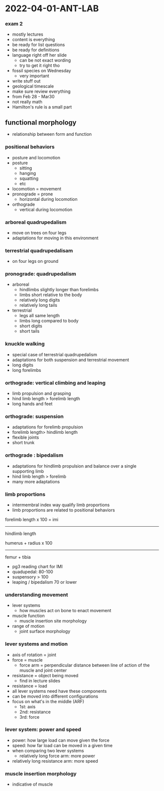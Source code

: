 # 2022-04-01-ANT-LAB

### exam 2
- mostly lectures
- content is everything
- be ready for list questions
- be ready for definitions
- language right off her slide
  - can be not exact wording
  - try to get it right tho
- fossil species on Wednesday
  - very important
- write stuff out
- geological timescale
- make sure review everything
- from Feb 28 - Mar30
- not really math
- Hamilton's rule is a small part

## functional morphology
- relationship between form and function

### positional behaviors
- posture and locomotion
- posture
  - sitting
  - hanging
  - squatting
  - etc
- locomotion = movement
- pronograde = prone
  - horizontal during locomotion
- orthograde
  - vertical during locomotion

### arboreal quadrupedalism
- move on trees on four legs
- adaptations for moving in this environment

### terrestrial quadrupedalisam
- on four legs on ground

### pronograde: quadrupedalism
- arboreal
  - hindlimbs slightly longer than forelimbs
  - limbs short relative to the body
  - relatively long digits
  - relatively long tails
- terrestrial
  - legs all same length
  - limbs long compared to body
  - short digits
  - short tails

### knuckle walking
- special case of terrestrial quadrupedalism
- adaptations for both suspension and terrestrial movement
- long digits
- long forelimbs

### orthograde: vertical climbing and leaping
- limb propulsion and grasping
- hind limb length > forelimb length
- long hands and feet

### orthograde: suspension
- adaptations for forelimb propulsion
- forelimb length> hindlimb length
- flexible joints
- short trunk

### orthograde : bipedalism
- adaptations for hindlimb propulsion and balance over a single supporting limb
- hind limb length > forelimb
- many more adaptations

### limb proportions
- intermembral index way qualify limb proportions
- limb proportions are related to positional behaviors

forelimb length x 100 = imi
- - - - - - -
hindlimb length

humerus + radius x 100
- - - - - - -
femur + tibia

- pg3 reading chart for IMI
- quadupedal: 80-100
- suspensory > 100
- leaping / bipedalism 70 or lower

### understanding movement
- lever systems
  - how muscles act on bone to enact movement
- muscle function
  - muscle insertion site morphology
- range of motion
  - joint surface morphology

### lever systems and motion
- axis of rotation = joint
- force = muscle
  - force arm = perpendicular distance between line of action of the muscle and joint center
- resistance = object being moved
  - find in lecture slides
- resistance = load
- all lever systems need have these components
- can be moved into different configurations
- focus on what's in the middle (ARF)
  - 1st: axis
  - 2nd: resistance
  - 3rd: force

### lever system: power and speed
- power: how large load can move given the force
- speed: how far load can be moved in a given time
- when comparing two lever systems
  - relatively long force arm: more power
- relatively long resistance arm: more speed

### muscle insertion morphology
- indicative of muscle
<!--some drawings in notebook-->
